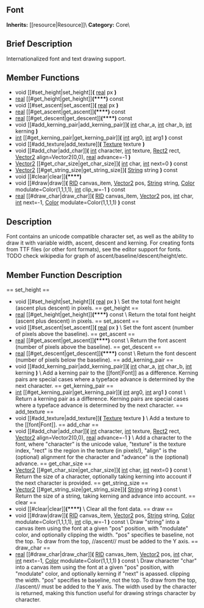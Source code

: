 ##  Font  
**Inherits:** [[resource|Resource]]\\
**Category:** Core\\
##  Brief Description  
Internationalized font and text drawing support.
##  Member Functions 
  * void [[#set_height|set_height]]**(** [real](class_real) px **)**
  * [real](class_real) [[#get_height|get_height]]**(****)** const
  * void [[#set_ascent|set_ascent]]**(** [real](class_real) px **)**
  * [real](class_real) [[#get_ascent|get_ascent]]**(****)** const
  * [real](class_real) [[#get_descent|get_descent]]**(****)** const
  * void [[#add_kerning_pair|add_kerning_pair]]**(** [int](class_int) char_a, [int](class_int) char_b, [int](class_int) kerning **)**
  * [int](class_int) [[#get_kerning_pair|get_kerning_pair]]**(** [int](class_int) arg0, [int](class_int) arg1 **)** const
  * void [[#add_texture|add_texture]]**(** [Texture](class_texture) texture **)**
  * void [[#add_char|add_char]]**(** [int](class_int) character, [int](class_int) texture, [Rect2](class_rect2) rect, [Vector2](class_vector2) align=Vector2(0,0), [real](class_real) advance=-1 **)**
  * [Vector2](class_vector2) [[#get_char_size|get_char_size]]**(** [int](class_int) char, [int](class_int) next=0 **)** const
  * [Vector2](class_vector2) [[#get_string_size|get_string_size]]**(** [String](class_string) string **)** const
  * void [[#clear|clear]]**(****)**
  * void [[#draw|draw]]**(** [RID](class_rid) canvas_item, [Vector2](class_vector2) pos, [String](class_string) string, [Color](class_color) modulate=Color(1,1,1,1), [int](class_int) clip_w=-1 **)** const
  * [real](class_real) [[#draw_char|draw_char]]**(** [RID](class_rid) canvas_item, [Vector2](class_vector2) pos, [int](class_int) char, [int](class_int) next=-1, [Color](class_color) modulate=Color(1,1,1,1) **)** const
##  Description  
Font contains an unicode compatible character set, as well as the ability to draw it with variable width, ascent, descent and kerning. For creating fonts from TTF files (or other font formats), see the editor support for fonts. TODO check wikipedia for graph of ascent/baseline/descent/height/etc.
##  Member Function Description  
==  set_height  ==
  * void [[#set_height|set_height]]**(** [real](class_real) px **)**
\\
Set the total font height (ascent plus descent) in pixels.
==  get_height  ==
  * [real](class_real) [[#get_height|get_height]]**(****)** const
\\
Return the total font height (ascent plus descent) in pixels.
==  set_ascent  ==
  * void [[#set_ascent|set_ascent]]**(** [real](class_real) px **)**
\\
Set the font ascent (number of pixels above the baseline).
==  get_ascent  ==
  * [real](class_real) [[#get_ascent|get_ascent]]**(****)** const
\\
Return the font ascent (number of pixels above the baseline).
==  get_descent  ==
  * [real](class_real) [[#get_descent|get_descent]]**(****)** const
\\
Return the font descent (number of pixels below the baseline).
==  add_kerning_pair  ==
  * void [[#add_kerning_pair|add_kerning_pair]]**(** [int](class_int) char_a, [int](class_int) char_b, [int](class_int) kerning **)**
\\
Add a kerning pair to the [[font|Font]] as a difference. Kerning pairs are special cases where a typeface advance is determined by the next character.
==  get_kerning_pair  ==
  * [int](class_int) [[#get_kerning_pair|get_kerning_pair]]**(** [int](class_int) arg0, [int](class_int) arg1 **)** const
\\
Return a kerning pair as a difference. Kerning pairs are special cases where a typeface advance is determined by the next character.
==  add_texture  ==
  * void [[#add_texture|add_texture]]**(** [Texture](class_texture) texture **)**
\\
Add a texture to the [[font|Font]].
==  add_char  ==
  * void [[#add_char|add_char]]**(** [int](class_int) character, [int](class_int) texture, [Rect2](class_rect2) rect, [Vector2](class_vector2) align=Vector2(0,0), [real](class_real) advance=-1 **)**
\\
Add a character to the font, where "character" is the unicode value, "texture" is the texture index, "rect" is the region in the texture (in pixels!), "align" is the (optional) alignment for the character and "advance" is the (optional) advance.
==  get_char_size  ==
  * [Vector2](class_vector2) [[#get_char_size|get_char_size]]**(** [int](class_int) char, [int](class_int) next=0 **)** const
\\
Return the size of a character, optionally taking kerning into account if the next character is provided.
==  get_string_size  ==
  * [Vector2](class_vector2) [[#get_string_size|get_string_size]]**(** [String](class_string) string **)** const
\\
Return the size of a string, taking kerning and advance into account.
==  clear  ==
  * void [[#clear|clear]]**(****)**
\\
Clear all the font data.
==  draw  ==
  * void [[#draw|draw]]**(** [RID](class_rid) canvas_item, [Vector2](class_vector2) pos, [String](class_string) string, [Color](class_color) modulate=Color(1,1,1,1), [int](class_int) clip_w=-1 **)** const
\\
Draw "string" into a canvas item using the font at a given "pos" position, with "modulate" color, and optionally clipping the width. "pos" specifies te baseline, not the top. To draw from the top, //ascent// must be added to the Y axis.
==  draw_char  ==
  * [real](class_real) [[#draw_char|draw_char]]**(** [RID](class_rid) canvas_item, [Vector2](class_vector2) pos, [int](class_int) char, [int](class_int) next=-1, [Color](class_color) modulate=Color(1,1,1,1) **)** const
\\
Draw character "char" into a canvas item using the font at a given "pos" position, with "modulate" color, and optionally kerning if "next" is apassed. clipping the width. "pos" specifies te baseline, not the top. To draw from the top, //ascent// must be added to the Y axis. The width used by the character is returned, making this function useful for drawing strings character by character.
